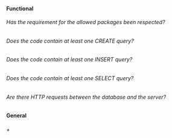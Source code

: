 #### Functional

###### Has the requirement for the allowed packages been respected?

###### Does the code contain at least one CREATE query?

###### Does the code contain at least one INSERT query?

###### Does the code contain at least one SELECT query?

###### Are there HTTP requests between the database and the server?

#### General

###### +
 